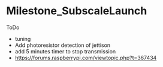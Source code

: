 # Milestone_SubscaleLaunch
ToDo
- tuning
- Add photoresistor detection of jettison
- add 5 minutes timer to stop transmission
- https://forums.raspberrypi.com/viewtopic.php?t=367434
